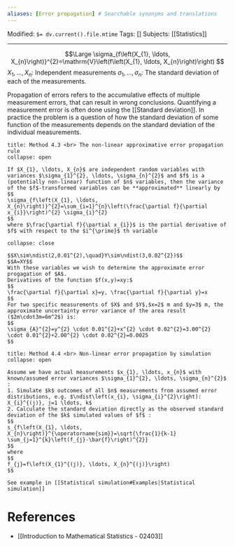```yaml
---
aliases: [Error propagation] # Searchable synonyms and translations
---
```

Modified: `$= dv.current().file.mtime`
Tags: []
Subjects: [[Statistics]]
****
$$\Large
\sigma_{f\left(X_{1}, \ldots, X_{n}\right)}^{2}=\mathrm{V}\left(f\left(X_{1}, \ldots, X_{n}\right)\right)
$$
$X_{1}, \ldots, X_{n}:$ Independent measurements
$\sigma_{1}, \ldots, \sigma_{n}:$ The standard deviation of each of the measurements.

Propagation of errors refers to the accumulative effects of multiple measurement errors, that can result in wrong conclusions.
Quantifying a measurement error is often done using the [[Standard deviation]].
In practice the problem is a question of how the standard deviation of some function of the measurements depends on the standard deviation of the individual measurements.

```ad-summary
title: Method 4.3 <br> The non-linear approximative error propagation rule
collapse: open

If $X_{1}, \ldots, X_{n}$ are independent random variables with variances $\sigma_{1}^{2}, \ldots, \sigma_{n}^{2}$ and $f$ is a (potentially non-linear) function of $n$ variables, then the variance of the $f$-transformed variables can be **approximated** linearly by
$$
\sigma_{f\left(X_{1}, \ldots, X_{n}\right)}^{2}=\sum_{i=1}^{n}\left(\frac{\partial f}{\partial x_{i}}\right)^{2} \sigma_{i}^{2}
$$
where $\frac{\partial f}{\partial x_{i}}$ is the partial derivative of $f$ with respect to the $i^{\prime}$ th variable

```

```ad-example
collapse: close

$$X\sim\ndist(2,0.01^{2),\quad}Y\sim\ndist(3,0.02^{2})$$
$$A=XY$$
With these variables we wish to determine the approximate error progagation of $A$.
Derivatives of the function $f(x,y)=xy:$
$$
\frac{\partial f}{\partial x}=y, \frac{\partial f}{\partial y}=x
$$
For two specific measurements of $X$ and $Y$,$x=2$ m and $y=3$ m, the approximate uncertainty error variance of the area result ($2m\cdot3m=6m^2$) is:
$$
\sigma_{A}^{2}=y^{2} \cdot 0.01^{2}+x^{2} \cdot 0.02^{2}=3.00^{2} \cdot 0.01^{2}+2.00^{2} \cdot 0.02^{2}=0.0025
$$

```

```ad-summary
title: Method 4.4 <br> Non-linear error propagation by simulation
collapse: open

Assume we have actual measurements $x_{1}, \ldots, x_{n}$ with known/assumed error variances $\sigma_{1}^{2}, \ldots, \sigma_{n}^{2}$ :
1. Simulate $k$ outcomes of all $n$ measurements from assumed error distributions, e.g. $\ndist\left(x_{i}, \sigma_{i}^{2}\right): X_{i}^{(j)}, j=1 \ldots, k$
2. Calculate the standard deviation directly as the observed standard deviation of the $k$ simulated values of $f$ :
$$
s_{f\left(X_{1}, \ldots, X_{n}\right)}^{\operatorname{sim}}=\sqrt{\frac{1}{k-1} \sum_{j=1}^{k}\left(f_{j}-\bar{f}\right)^{2}}
$$
where
$$
f_{j}=f\left(X_{1}^{(j)}, \ldots, X_{n}^{(j)}\right)
$$

See example in [[Statistical simulation#Examples|Statistical simulation]]
```
# References
- [[Introduction to Mathematical Statistics - 02403]]